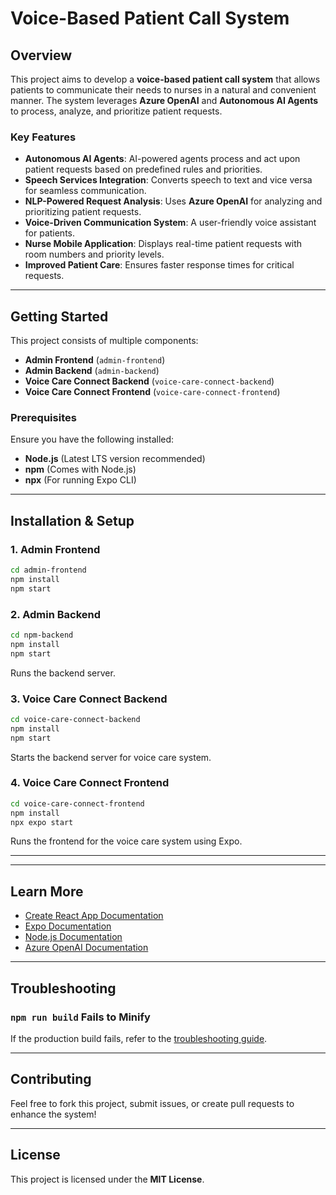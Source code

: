 # Voice-Based Patient Call System

## Overview

This project aims to develop a **voice-based patient call system** that allows patients to communicate their needs to nurses in a natural and convenient manner. The system leverages **Azure OpenAI** and **Autonomous AI Agents** to process, analyze, and prioritize patient requests.

### Key Features

- **Autonomous AI Agents**: AI-powered agents process and act upon patient requests based on predefined rules and priorities.
- **Speech Services Integration**: Converts speech to text and vice versa for seamless communication.
- **NLP-Powered Request Analysis**: Uses **Azure OpenAI** for analyzing and prioritizing patient requests.
- **Voice-Driven Communication System**: A user-friendly voice assistant for patients.
- **Nurse Mobile Application**: Displays real-time patient requests with room numbers and priority levels.
- **Improved Patient Care**: Ensures faster response times for critical requests.

---

## Getting Started

This project consists of multiple components:

- **Admin Frontend** (`admin-frontend`)
- **Admin Backend** (`admin-backend`)
- **Voice Care Connect Backend** (`voice-care-connect-backend`)
- **Voice Care Connect Frontend** (`voice-care-connect-frontend`)

### Prerequisites

Ensure you have the following installed:

- **Node.js** (Latest LTS version recommended)
- **npm** (Comes with Node.js)
- **npx** (For running Expo CLI)

---

## Installation & Setup

### 1. **Admin Frontend**

```sh
cd admin-frontend
npm install
npm start
```

### 2. **Admin Backend**

```sh
cd npm-backend
npm install
npm start
```

Runs the backend server.

### 3. **Voice Care Connect Backend**

```sh
cd voice-care-connect-backend
npm install
npm start
```

Starts the backend server for voice care system.

### 4. **Voice Care Connect Frontend**

```sh
cd voice-care-connect-frontend
npm install
npx expo start
```

Runs the frontend for the voice care system using Expo.

---

---

## Learn More

- [Create React App Documentation](https://facebook.github.io/create-react-app/docs/getting-started)
- [Expo Documentation](https://docs.expo.dev/)
- [Node.js Documentation](https://nodejs.org/en/docs/)
- [Azure OpenAI Documentation](https://learn.microsoft.com/en-us/azure/cognitive-services/openai/)

---

## Troubleshooting

### `npm run build` Fails to Minify

If the production build fails, refer to the [troubleshooting guide](https://facebook.github.io/create-react-app/docs/troubleshooting#npm-run-build-fails-to-minify).

---

## Contributing

Feel free to fork this project, submit issues, or create pull requests to enhance the system!

---

## License

This project is licensed under the **MIT License**.
